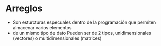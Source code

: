 # Arreglos
 * Son esturcturas especuales dentro de la programación que permiten almacenar varios elementos
 * de un mismo tipo de dato Pueden ser de 2 tipos, unidimensionales (vectores) o multidimensionales (matrices)